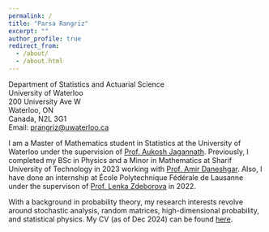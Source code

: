 ```yaml
---
permalink: /
title: "Parsa Rangriz"
excerpt: ""
author_profile: true
redirect_from: 
  - /about/
  - /about.html
---
```

Department of Statistics and Actuarial Science\
University of Waterloo\
200 University Ave W\
Waterloo, ON\
Canada, N2L 3G1\
Email: [prangriz@uwaterloo.ca](mailto:prangriz@uwaterloo.ca)

I am a Master of Mathematics student in Statistics at the University of Waterloo under the supervision of [Prof. Aukosh Jagannath](https://aukosh.github.io/). Previously, I completed my BSc in Physics and a Minor in Mathematics at Sharif University of Technology in 2023 working with [Prof. Amir Daneshgar](http://math.sharif.ir/faculties/daneshgar). Also, I have done an internship at École Polytechnique Fédérale de Lausanne under the supervison of [Prof. Lenka Zdeborova](https://people.epfl.ch/lenka.zdeborova/?lang=en) in 2022.  

With a background in probability theory, my research interests revolve around stochastic analysis, random matrices, high-dimensional probability, and statistical physics. My CV (as of Dec 2024) can be found [here](/files/CV.pdf). 
